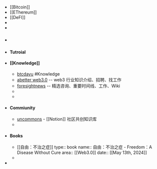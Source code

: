 - [[Bitcoin]]
- [[EThereum]]
- [[DeFI]]
-
-
- ###
- #### Tutroial
- #### [[Knowledge]]
	- [btcdayu](https://btcdayu.gitbook.io/dayu) #Knowledge
	- [abetter web3.0](https://abetterweb3.notion.site/abetterweb3-7ce334dcf8524cb79a5894bdd784ddb4) -- web3 行业知识介绍、招聘、找工作
	- [foresightnews](https://foresightnews.pro/) -- 精选咨询、重要时间线、工作、Wiki
	-
	-
- #### Commiunity
	- [uncommons](https://uncommons.notion.site/Uncommons-04ea0224d3cd4fe9b5181b6dd22d02b4) - [[Notion]] 社区共创知识库
	-
- #### Books
	- [[自由：不治之症]]
	  type:: book
	  name:: 自由：不治之症 - Freedom：A Disease Without Cure
	  area:: [[Web3.0]] 
	  date:: [[May 13th, 2024]]
	-
-